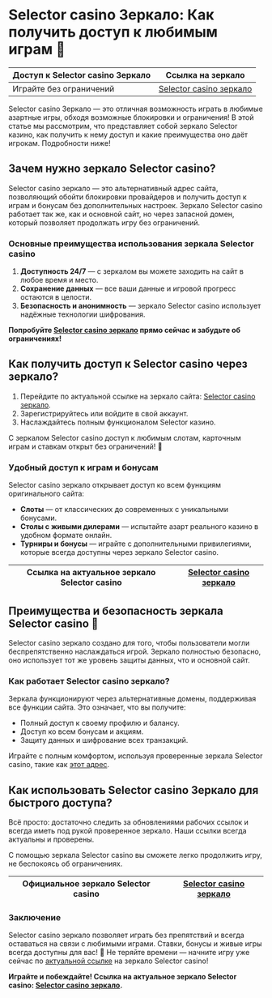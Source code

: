 # Selector casino Зеркало: Как получить доступ к любимым играм 🎰

| Доступ к Selector casino Зеркало | Ссылка на зеркало |
|----------------------------------|--------------------|
| Играйте без ограничений          | [Selector casino зеркало](https://gosel.vg/SELVK) |

Selector casino Зеркало — это отличная возможность играть в любимые азартные игры, обходя возможные блокировки и ограничения! В этой статье мы рассмотрим, что представляет собой зеркало Selector казино, как получить к нему доступ и какие преимущества оно даёт игрокам. Подробности ниже!

## Зачем нужно зеркало Selector casino?

Selector casino зеркало — это альтернативный адрес сайта, позволяющий обойти блокировки провайдеров и получить доступ к играм и бонусам без дополнительных настроек. Зеркало Selector casino работает так же, как и основной сайт, но через запасной домен, который позволяет продолжать игру без ограничений.

### Основные преимущества использования зеркала Selector casino

1. **Доступность 24/7** — с зеркалом вы можете заходить на сайт в любое время и место.
2. **Сохранение данных** — все ваши данные и игровой прогресс остаются в целости.
3. **Безопасность и анонимность** — зеркало Selector casino использует надёжные технологии шифрования.

**Попробуйте [Selector casino зеркало](https://gosel.vg/SELVK) прямо сейчас и забудьте об ограничениях!**

## Как получить доступ к Selector casino через зеркало?

1. Перейдите по актуальной ссылке на зеркало сайта: [Selector casino зеркало](https://gosel.vg/SELVK).
2. Зарегистрируйтесь или войдите в свой аккаунт.
3. Наслаждайтесь полным функционалом Selector казино.

С зеркалом Selector casino доступ к любимым слотам, карточным играм и ставкам открыт без ограничений! 🎲

### Удобный доступ к играм и бонусам

Selector casino зеркало открывает доступ ко всем функциям оригинального сайта:

- **Слоты** — от классических до современных с уникальными бонусами.
- **Столы с живыми дилерами** — испытайте азарт реального казино в удобном формате онлайн.
- **Турниры и бонусы** — играйте с дополнительными привилегиями, которые всегда доступны через зеркало Selector casino.

| Ссылка на актуальное зеркало Selector casino | [Selector casino зеркало](https://gosel.vg/SELVK) |
|---------------------------------------------|--------------------------------------------------|

## Преимущества и безопасность зеркала Selector casino 🎰

Selector casino зеркало создано для того, чтобы пользователи могли беспрепятственно наслаждаться игрой. Зеркало полностью безопасно, оно использует тот же уровень защиты данных, что и основной сайт.

### Как работает Selector casino зеркало?

Зеркала функционируют через альтернативные домены, поддерживая все функции сайта. Это означает, что вы получите:

- Полный доступ к своему профилю и балансу.
- Доступ ко всем бонусам и акциям.
- Защиту данных и шифрование всех транзакций.

Играйте с полным комфортом, используя проверенные зеркала Selector casino, такие как [этот адрес](https://gosel.vg/SELVK).

## Как использовать Selector casino Зеркало для быстрого доступа?

Всё просто: достаточно следить за обновлениями рабочих ссылок и всегда иметь под рукой проверенное зеркало. Наши ссылки всегда актуальны и проверены. 

С помощью зеркала Selector casino вы сможете легко продолжить игру, не беспокоясь об ограничениях.

| Официальное зеркало Selector casino | [Selector casino зеркало](https://gosel.vg/SELVK) |
|------------------------------------|---------------------------------------------------|

### Заключение

Selector casino зеркало позволяет играть без препятствий и всегда оставаться на связи с любимыми играми. Ставки, бонусы и живые игры всегда доступны для вас! 🎉 Не теряйте времени — начните игру уже сейчас по [актуальной ссылке](https://gosel.vg/SELVK) на зеркало Selector casino!

**Играйте и побеждайте! Ссылка на актуальное зеркало Selector casino: [Selector casino зеркало](https://gosel.vg/SELVK).**


